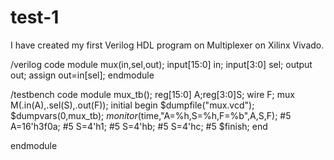 # test-1
I have created my first Verilog HDL program on Multiplexer on Xilinx Vivado.

/verilog code
module mux(in,sel,out);
input[15:0] in;
input[3:0] sel;
output out;
assign out=in[sel];
endmodule

/testbench code
module mux_tb();
reg[15:0] A;reg[3:0]S; wire F;
mux M(.in(A),.sel(S),.out(F));
initial
begin
$dumpfile("mux.vcd");
$dumpvars(0,mux_tb);
$monitor($time,"A=%h,S=%h,F=%b",A,S,F);
#5 A=16'h3f0a;
#5 S=4'h1;
#5 S=4'hb;
#5 S=4'hc;
#5 $finish;
end


endmodule
